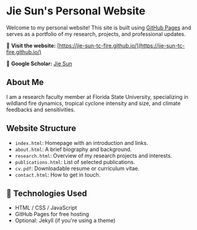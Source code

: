 # Jie Sun's Personal Website

Welcome to my personal website! This site is built using [GitHub Pages](https://pages.github.com/) and serves as a portfolio of my research, projects, and professional updates.

🔗 **Visit the website:** [https://jie-sun-tc-fire.github.io/](https://jie-sun-tc-fire.github.io/)

🔗 **Google Scholar:** [Jie Sun](https://scholar.google.com/citations?user=EBF2gqsAAAAJ&hl=en)

## About Me

I am a research faculty member at Florida State University, specializing in wildland fire dynamics, tropical cyclone intensity and size, and climate feedbacks and sensitivities.

## Website Structure

- `index.html`: Homepage with an introduction and links.
- `about.html`: A brief biography and background.
- `research.html`: Overview of my research projects and interests.
- `publications.html`: List of selected publications.
- `cv.pdf`: Downloadable resume or curriculum vitae.
- `contact.html`: How to get in touch.

## 🚀 Technologies Used

- HTML / CSS / JavaScript
- GitHub Pages for free hosting
- Optional: Jekyll (if you're using a theme)


